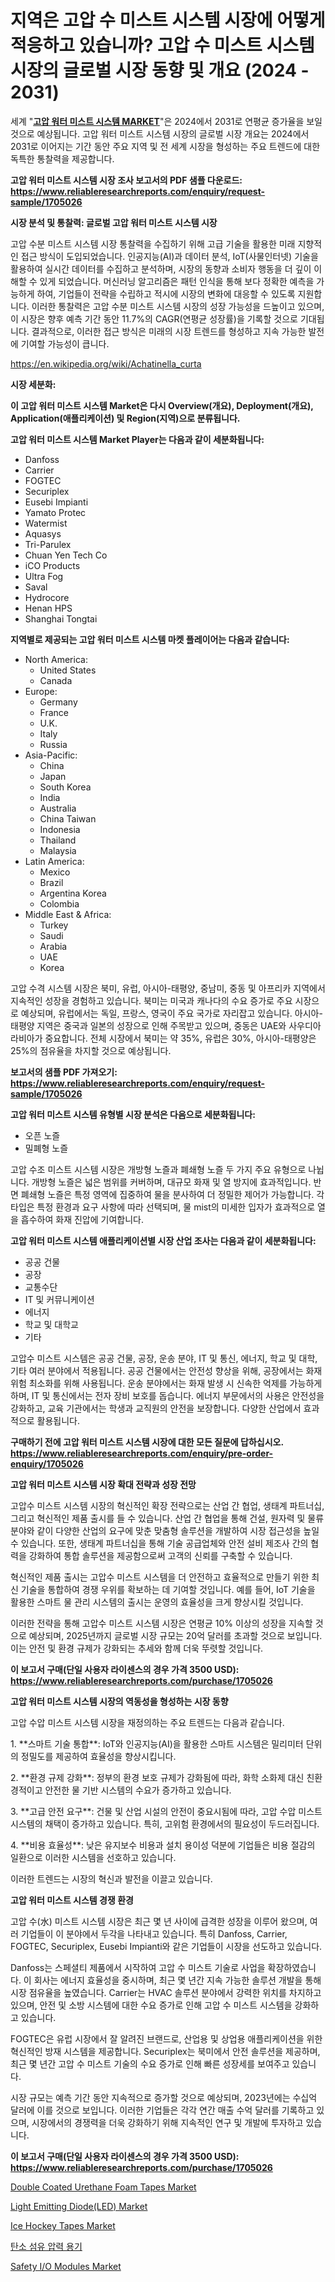 <p><h1>지역은 고압 수 미스트 시스템 시장에 어떻게 적응하고 있습니까? 고압 수 미스트 시스템 시장의 글로벌 시장 동향 및 개요 (2024 - 2031)</h1></p><p>세계 "<strong><a href="https://www.reliableresearchreports.com/high-pressure-water-mist-systems-r1705026">고압 워터 미스트 시스템 MARKET</a></strong>"은 2024에서 2031로 연평균 증가율을 보일 것으로 예상됩니다. 고압 워터 미스트 시스템 시장의 글로벌 시장 개요는 2024에서 2031로 이어지는 기간 동안 주요 지역 및 전 세계 시장을 형성하는 주요 트렌드에 대한 독특한 통찰력을 제공합니다.</p>
<p><strong>고압 워터 미스트 시스템 시장 조사 보고서의 PDF 샘플 다운로드: <a href="https://www.reliableresearchreports.com/enquiry/request-sample/1705026">https://www.reliableresearchreports.com/enquiry/request-sample/1705026</a></strong></p>
<p><strong>시장 분석 및 통찰력: 글로벌 고압 워터 미스트 시스템 시장</strong></p>
<p><p>고압 수분 미스트 시스템 시장 통찰력을 수집하기 위해 고급 기술을 활용한 미래 지향적인 접근 방식이 도입되었습니다. 인공지능(AI)과 데이터 분석, IoT(사물인터넷) 기술을 활용하여 실시간 데이터를 수집하고 분석하며, 시장의 동향과 소비자 행동을 더 깊이 이해할 수 있게 되었습니다. 머신러닝 알고리즘은 패턴 인식을 통해 보다 정확한 예측을 가능하게 하여, 기업들이 전략을 수립하고 적시에 시장의 변화에 대응할 수 있도록 지원합니다. 이러한 통찰력은 고압 수분 미스트 시스템 시장의 성장 가능성을 드높이고 있으며, 이 시장은 향후 예측 기간 동안 11.7%의 CAGR(연평균 성장률)을 기록할 것으로 기대됩니다. 결과적으로, 이러한 접근 방식은 미래의 시장 트렌드를 형성하고 지속 가능한 발전에 기여할 가능성이 큽니다.</p></p>
<p><a href="%7CAUTHORITHY_DOMAIN_URL%7C">https://en.wikipedia.org/wiki/Achatinella_curta</a></p>
<p><strong>시장 세분화:</strong></p>
<p><strong>이 고압 워터 미스트 시스템 Market은 다시 Overview(개요), Deployment(개요), Application(애플리케이션) 및 Region(지역)으로 분류됩니다.</strong></p>
<p><strong>고압 워터 미스트 시스템 Market Player는 다음과 같이 세분화됩니다:</strong></p>
<p><ul><li>Danfoss</li><li>Carrier</li><li>FOGTEC</li><li>Securiplex</li><li>Eusebi Impianti</li><li>Yamato Protec</li><li>Watermist</li><li>Aquasys</li><li>Tri-Parulex</li><li>Chuan Yen Tech Co</li><li>iCO Products</li><li>Ultra Fog</li><li>Saval</li><li>Hydrocore</li><li>Henan HPS</li><li>Shanghai Tongtai</li></ul></p>
<p><strong>지역별로 제공되는 고압 워터 미스트 시스템 마켓 플레이어는 다음과 같습니다:</strong></p>
<p><ul>
    <li>
        North America:
        <ul>
            <li>United States</li>
            <li>Canada</li>
        </ul>
    </li>
    <li>
        Europe:
        <ul>
            <li>Germany</li>
            <li>France</li>
            <li>U.K.</li>
            <li>Italy</li>
            <li>Russia</li>
        </ul>
    </li>
    <li>
        Asia-Pacific:
        <ul>
            <li>China</li>
            <li>Japan</li>
            <li>South Korea</li>
            <li>India</li>
            <li>Australia</li>
            <li>China Taiwan</li>
            <li>Indonesia</li>
            <li>Thailand</li>
            <li>Malaysia</li>
        </ul>
    </li>
    <li>
        Latin America:
        <ul>
            <li>Mexico</li>
            <li>Brazil</li>
            <li>Argentina Korea</li>
            <li>Colombia</li>
        </ul>
    </li>
    <li>
        Middle East & Africa:
        <ul>
            <li>Turkey</li>
            <li>Saudi</li>
            <li>Arabia</li>
            <li>UAE</li>
            <li>Korea</li>
        </ul>
    </li>
    </ul></p>
<p><p>고압 수격 시스템 시장은 북미, 유럽, 아시아-태평양, 중남미, 중동 및 아프리카 지역에서 지속적인 성장을 경험하고 있습니다. 북미는 미국과 캐나다의 수요 증가로 주요 시장으로 예상되며, 유럽에서는 독일, 프랑스, 영국이 주요 국가로 자리잡고 있습니다. 아시아-태평양 지역은 중국과 일본의 성장으로 인해 주목받고 있으며, 중동은 UAE와 사우디아라비아가 중요합니다. 전체 시장에서 북미는 약 35%, 유럽은 30%, 아시아-태평양은 25%의 점유율을 차지할 것으로 예상됩니다.</p></p>
<p><strong>보고서의 샘플 PDF 가져오기: <a href="https://www.reliableresearchreports.com/enquiry/request-sample/1705026">https://www.reliableresearchreports.com/enquiry/request-sample/1705026</a></strong></p>
<p><strong>고압 워터 미스트 시스템 유형별 시장 분석은 다음으로 세분화됩니다:</strong></p>
<p><ul><li>오픈 노즐</li><li>밀폐형 노즐</li></ul></p>
<p><p>고압 수조 미스트 시스템 시장은 개방형 노즐과 폐쇄형 노즐 두 가지 주요 유형으로 나뉩니다. 개방형 노즐은 넓은 범위를 커버하며, 대규모 화재 및 열 방지에 효과적입니다. 반면 폐쇄형 노즐은 특정 영역에 집중하여 물을 분사하여 더 정밀한 제어가 가능합니다. 각 타입은 특정 환경과 요구 사항에 따라 선택되며, 물 mist의 미세한 입자가 효과적으로 열을 흡수하여 화재 진압에 기여합니다.</p></p>
<p><strong>고압 워터 미스트 시스템 애플리케이션별 시장 산업 조사는 다음과 같이 세분화됩니다:</strong></p>
<p><ul><li>공공 건물</li><li>공장</li><li>교통수단</li><li>IT 및 커뮤니케이션</li><li>에너지</li><li>학교 및 대학교</li><li>기타</li></ul></p>
<p><p>고압수 미스트 시스템은 공공 건물, 공장, 운송 분야, IT 및 통신, 에너지, 학교 및 대학, 기타 여러 분야에서 적용됩니다. 공공 건물에서는 안전성 향상을 위해, 공장에서는 화재 위험 최소화를 위해 사용됩니다. 운송 분야에서는 화재 발생 시 신속한 억제를 가능하게 하며, IT 및 통신에서는 전자 장비 보호를 돕습니다. 에너지 부문에서의 사용은 안전성을 강화하고, 교육 기관에서는 학생과 교직원의 안전을 보장합니다. 다양한 산업에서 효과적으로 활용됩니다.</p></p>
<p><strong>구매하기 전에 고압 워터 미스트 시스템 시장에 대한 모든 질문에 답하십시오. <a href="https://www.reliableresearchreports.com/enquiry/pre-order-enquiry/1705026">https://www.reliableresearchreports.com/enquiry/pre-order-enquiry/1705026</a></strong></p>
<p><strong>고압 워터 미스트 시스템 시장 확대 전략과 성장 전망</strong></p>
<p><p>고압수 미스트 시스템 시장의 혁신적인 확장 전략으로는 산업 간 협업, 생태계 파트너십, 그리고 혁신적인 제품 출시를 들 수 있습니다. 산업 간 협업을 통해 건설, 원자력 및 물류 분야와 같이 다양한 산업의 요구에 맞춘 맞춤형 솔루션을 개발하여 시장 접근성을 높일 수 있습니다. 또한, 생태계 파트너십을 통해 기술 공급업체와 안전 설비 제조사 간의 협력을 강화하여 통합 솔루션을 제공함으로써 고객의 신뢰를 구축할 수 있습니다.</p><p>혁신적인 제품 출시는 고압수 미스트 시스템을 더 안전하고 효율적으로 만들기 위한 최신 기술을 통합하여 경쟁 우위를 확보하는 데 기여할 것입니다. 예를 들어, IoT 기술을 활용한 스마트 물 관리 시스템의 출시는 운영의 효율성을 크게 향상시킬 것입니다.</p><p>이러한 전략을 통해 고압수 미스트 시스템 시장은 연평균 10% 이상의 성장을 지속할 것으로 예상되며, 2025년까지 글로벌 시장 규모는 20억 달러를 초과할 것으로 보입니다. 이는 안전 및 환경 규제가 강화되는 추세와 함께 더욱 뚜렷할 것입니다.</p></p>
<p><strong>이 보고서 구매(단일 사용자 라이센스의 경우 가격 3500 USD): <a href="https://www.reliableresearchreports.com/purchase/1705026">https://www.reliableresearchreports.com/purchase/1705026</a></strong></p>
<p><strong>고압 워터 미스트 시스템 시장의 역동성을 형성하는 시장 동향</strong></p>
<p><p>고압 수압 미스트 시스템 시장을 재정의하는 주요 트렌드는 다음과 같습니다.</p><p>1. **스마트 기술 통합**: IoT와 인공지능(AI)을 활용한 스마트 시스템은 밀리미터 단위의 정밀도를 제공하여 효율성을 향상시킵니다.</p><p>2. **환경 규제 강화**: 정부의 환경 보호 규제가 강화됨에 따라, 화학 소화제 대신 친환경적이고 안전한 물 기반 시스템의 수요가 증가하고 있습니다.</p><p>3. **고급 안전 요구**: 건물 및 산업 시설의 안전이 중요시됨에 따라, 고압 수압 미스트 시스템의 채택이 증가하고 있습니다. 특히, 고위험 환경에서의 필요성이 두드러집니다.</p><p>4. **비용 효율성**: 낮은 유지보수 비용과 설치 용이성 덕분에 기업들은 비용 절감의 일환으로 이러한 시스템을 선호하고 있습니다. </p><p>이러한 트렌드는 시장의 혁신과 발전을 이끌고 있습니다.</p></p>
<p><strong>고압 워터 미스트 시스템 경쟁 환경</strong></p>
<p><p>고압 수(水) 미스트 시스템 시장은 최근 몇 년 사이에 급격한 성장을 이루어 왔으며, 여러 기업들이 이 분야에서 두각을 나타내고 있습니다. 특히 Danfoss, Carrier, FOGTEC, Securiplex, Eusebi Impianti와 같은 기업들이 시장을 선도하고 있습니다.</p><p>Danfoss는 스페셜티 제품에서 시작하여 고압 수 미스트 기술로 사업을 확장하였습니다. 이 회사는 에너지 효율성을 중시하며, 최근 몇 년간 지속 가능한 솔루션 개발을 통해 시장 점유율을 높였습니다. Carrier는 HVAC 솔루션 분야에서 강력한 위치를 차지하고 있으며, 안전 및 소방 시스템에 대한 수요 증가로 인해 고압 수 미스트 시스템을 강화하고 있습니다.</p><p>FOGTEC은 유럽 시장에서 잘 알려진 브랜드로, 산업용 및 상업용 애플리케이션을 위한 혁신적인 방재 시스템을 제공합니다. Securiplex는 북미에서 안전 솔루션을 제공하며, 최근 몇 년간 고압 수 미스트 기술의 수요 증가로 인해 빠른 성장세를 보여주고 있습니다.</p><p>시장 규모는 예측 기간 동안 지속적으로 증가할 것으로 예상되며, 2023년에는 수십억 달러에 이를 것으로 보입니다. 이러한 기업들은 각각 연간 매출 수억 달러를 기록하고 있으며, 시장에서의 경쟁력을 더욱 강화하기 위해 지속적인 연구 및 개발에 투자하고 있습니다.</p></p>
<p><strong>이 보고서 구매(단일 사용자 라이센스의 경우 가격 3500 USD): <a href="https://www.reliableresearchreports.com/purchase/1705026">https://www.reliableresearchreports.com/purchase/1705026</a></strong></p>
<p><p><a href="https://issuu.com/reportprime-2/docs/double-coated-urethane-foam-tapes-m_9f939947a034f0">Double Coated Urethane Foam Tapes Market</a></p><p><a href="https://github.com/petbigbeepjn/Market-Research-Report-List-1/blob/main/light-emitting-diodeled-market.md">Light Emitting Diode(LED) Market</a></p><p><a href="https://issuu.com/reportprime-2/docs/ice-hockey-tapes-market-size-2030.p_81c3a610a3a408">Ice Hockey Tapes Market</a></p><p><a href="https://github.com/laholand/Market-Research-Report-List-6/blob/main/449706813030.md">탄소 섬유 압력 용기</a></p><p><a href="https://github.com/arionmp/Market-Research-Report-List-5/blob/main/safety-io-modules-market.md">Safety I/O Modules Market</a></p></p>